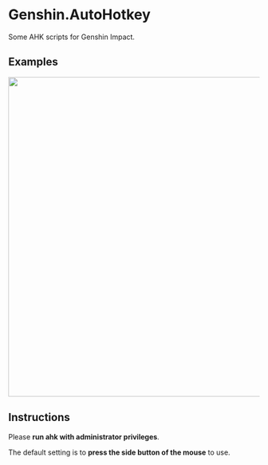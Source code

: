 # Genshin.AutoHotkey
Some AHK scripts for Genshin Impact.

## Examples
<img src="./Assets/Kokomi_Attack.gif" width=640 high=360>

## Instructions
Please **run ahk with administrator privileges**.

The default setting is to **press the side button of the mouse** to use.
